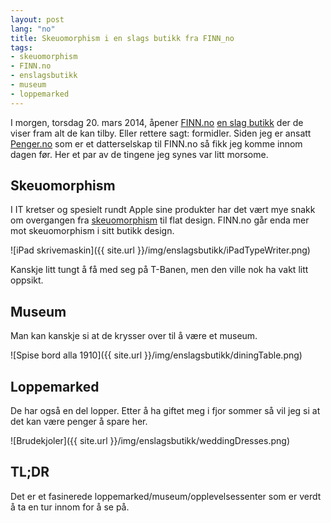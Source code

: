 ```yaml
---
layout: post
lang: "no"
title: Skeuomorphism i en slags butikk fra FINN_no
tags:
- skeuomorphism
- FINN.no
- enslagsbutikk
- museum
- loppemarked
---
```


I morgen, torsdag 20. mars 2014, åpener [FINN.no](http://finn.no) [en slag butikk](http://enslagsbutikk.finn.no) der de viser fram alt de kan tilby.
Eller rettere sagt: formidler.
Siden jeg er ansatt [Penger.no](http://penger.no) som er et datterselskap til FINN.no så fikk jeg komme innom dagen før.
Her et par av de tingene jeg synes var litt morsome.

Skeuomorphism
-------------

I IT kretser og spesielt rundt Apple sine produkter har det vært mye snakk om overgangen fra [skeuomorphism](http://no.wikipedia.org/wiki/Skeuomorfisme) til flat design.
FINN.no går enda mer mot skeuomorphism i sitt butikk design.

![iPad skrivemaskin]({{ site.url }}/img/enslagsbutikk/iPadTypeWriter.png)

Kanskje litt tungt å få med seg på T-Banen, men den ville nok ha vakt litt oppsikt.

Museum
------

Man kan kanskje si at de krysser over til å være et museum.

![Spise bord alla 1910]({{ site.url }}/img/enslagsbutikk/diningTable.png)

Loppemarked
-----------

De har også en del lopper. Etter å ha giftet meg i fjor sommer så vil jeg si at det kan være penger å spare her.

![Brudekjoler]({{ site.url }}/img/enslagsbutikk/weddingDresses.png)

TL;DR
-----

Det er et fasinerede loppemarked/museum/opplevelsessenter som er verdt å ta en tur innom for å se på.
